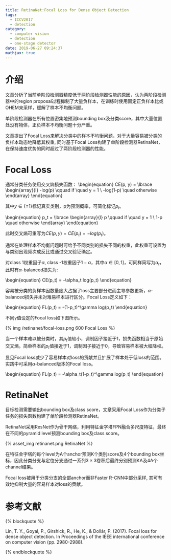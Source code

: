 ```yaml
---
title: RetinaNet:Focal Loss for Dense Object Detection
tags:
  - ICCV2017
  - detection
category:
  - computer vision
  - detection
  - one-stage detector
date: 2019-06-27 09:24:37
mathjax: true
---
```


# 介绍

文章分析了当前单阶段检测器精度低于两阶段检测器性能的原因，认为两阶段检测器中的region proposal过程抑制了大量负样本，在训练时使用固定正负样本比或OHEM来采样，缓解了样本不均衡问题。

单阶段检测器在所有位置密集地预测bounding box及分类score，其中大量位置处没有物体，正负样本不均衡问题十分严重。

文章提出了Focal Loss来解决分类中的样本不均衡问题，对于大量容易被分类的负样本动态地降低其权重, 同时基于Focal Loss构建了单阶段检测器RetinaNet，在保持速度优势的同时超过了两阶段检测器的性能。

# Focal Loss

通常分类任务使用交叉熵损失函数：
\begin{equation}
    CE(p, y) = \lbrace \begin{array}{l} -log(p) \qquad if \quad y = 1 \\ -log(1-p) \quad otherwise \end{array}
\end{equation}

其中$y \in \lbrace \pm 1 \rbrace$标记真实类别，p为预测概率，可简化标记$p_t$。

\begin{equation}
    p_t = \lbrace \begin{array}{l} p \qquad if \quad y = 1 \\ 1-p \quad otherwise \end{array}
\end{equation}

此时交叉熵可重写为$CE(p, y) = CE(p_t) = -log(p_t)$。

通常在处理样本不均衡问题时可给予不同类别的损失不同的权重，此权重可设置为与类别出现频次成反比或通过交叉验证确定。

对class 1权重因子$\alpha$, class -1权重因子$1 - \alpha$，其中$\alpha \in [0, 1]$，可同样简写为$\alpha_t$，此时有$\alpha$-balanced损失为:

\begin{equation}
    CE(p_t) = -\alpha_t log(p_t)
\end{equation}

容易被分类的负样本因数量庞大占据了loss主要部分进而主导参数更新，$\alpha$-balanced损失并未对难易样本进行区分。Focal Loss定义如下：

\begin{equation}
    FL(p_t) = -(1-p_t)^\gamma log(p_t)
\end{equation}

不同$\gamma$值设定的Focal loss如下图所示。

{% img /retinanet/focal-loss.png 600 Focal Loss %}

当一个样本难以被分类时，其$p_t$值较小，调制因子接近于1，损失函数相当于原始交叉熵。简单样本的$p_t$值接近于1，调制因子接近于0，导致容易样本被大幅降权。

显见Focal loss减少了容易样本对loss的贡献并且扩展了样本处于低loss的范围。实践中可采用$\alpha$-balanced版本的Focal loss。

\begin{equation}
    FL(p_t) = -\alpha_t(1-p_t)^\gamma log(p_t)
\end{equation}

# RetinaNet

目标检测需要输出bounding box及class score，文章采用Focal Loss作为分类子任务的损失函数构建了单阶段检测器RetinaNet。

RetinaNet采用ResNet作为骨干网络，利用特征金字塔FPN融合多尺度特征，最终在不同的pyramid level预测bounding box及class score。

{% asset_img retinanet.png RetinaNet %}

在特征金字塔的每个level为A个anchor预测K个类别score及4个bounding box坐标，因此分类分支与定位分支通过一系列$3 \times 3$卷积后最终分别预测KA及4A个channel结果。

Focal loss被用于分类分支的全部anchor而非Faster R-CNN中部分采样, 其可有效地抑制大量的容易样本对loss的贡献。

# 参考文献

{% blockquote %}

Lin, T. Y., Goyal, P., Girshick, R., He, K., & Dollár, P. (2017). Focal loss for dense object detection. In Proceedings of the IEEE international conference on computer vision (pp. 2980-2988).

{% endblockquote %}
